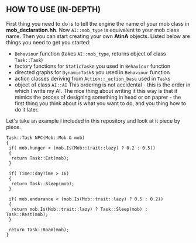 

## HOW TO USE (IN-DEPTH)

First thing you need to do is to tell the engine the name of your mob class in __mob_declaration.hh__. Now `AI::mob_type` is equivalent to your mob class name. Then you can start creating your own __AtinA__ objects. Listed below are things you need to get you started:
- `Behaviour` function (takes `AI::mob_type`, returns object of class `Task::Task`)
- factory functions for `StaticTask`s you used in `Behaviour` function
- directed graphs for `DynamicTask`s you used in `Behaviour` function
- action classes deriving from `Action::_action_base` used in `Task`s
- object of class `AI::AI`
This ordering is not accidental - this is the order in which I write my AI. The nice thing about writing it this way is that it mimics the proces of designing something in head or on paprer - the first thing you think about is what you want to do, and you thing how to do it later.

Let's take an example I included in this repository and look at it piece by piece.

```
Task::Task NPC(Mob::Mob & mob)
{
 if( mob.hunger < (mob.Is(Mob::trait::lazy) ? 0.2 : 0.5))
 {
  return Task::Eat(mob);
 }

 if( Time::dayTime > 16)
 {
  return Task::Sleep(mob);
 }

 if( mob.endurance < (mob.Is(Mob::trait::lazy) ? 0.5 : 0.2))
 {
  return mob.Is(Mob::trait::lazy) ? Task::Sleep(mob) : Task::Rest(mob);
 }

 return Task::Roam(mob);
}
```
